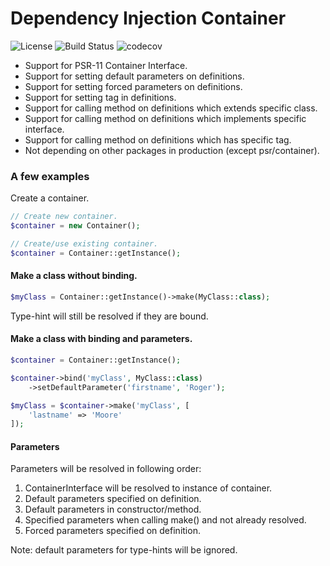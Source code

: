 # Dependency Injection Container

![License](https://img.shields.io/packagist/l/corex/container.svg)
![Build Status](https://travis-ci.org/corex/container.svg?branch=master)
![codecov](https://codecov.io/gh/corex/container/branch/master/graph/badge.svg)


- Support for PSR-11 Container Interface.
- Support for setting default parameters on definitions.
- Support for setting forced parameters on definitions.
- Support for setting tag in definitions.
- Support for calling method on definitions which extends specific class.
- Support for calling method on definitions which implements specific interface.
- Support for calling method on definitions which has specific tag.
- Not depending on other packages in production (except psr/container).


### A few examples

Create a container.
```php
// Create new container.
$container = new Container();

// Create/use existing container.
$container = Container::getInstance();
```


#### Make a class without binding.
```php
$myClass = Container::getInstance()->make(MyClass::class);
```
Type-hint will still be resolved if they are bound.


#### Make a class with binding and parameters.
```php
$container = Container::getInstance();

$container->bind('myClass', MyClass::class)
    ->setDefaultParameter('firstname', 'Roger');

$myClass = $container->make('myClass', [
    'lastname' => 'Moore'
]);
```


#### Parameters
Parameters will be resolved in following order:
1. ContainerInterface will be resolved to instance of container.
2. Default parameters specified on definition.
3. Default parameters in constructor/method.
4. Specified parameters when calling make() and not already resolved.
5. Forced parameters specified on definition.

Note: default parameters for type-hints will be ignored.
